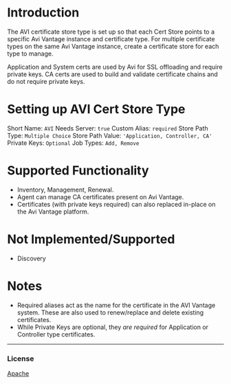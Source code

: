 ﻿
# Introduction 
The AVI certificate store type is set up so that each Cert Store points to a specific Avi Vantage instance and certificate type.
For multiple certificate types on the same Avi Vantage instance, create a certificate store for each type to manage.

Application and System certs are used by Avi for SSL offloading and require private keys. CA certs are used to
build and validate certificate chains and do not require private keys.

# Setting up AVI Cert Store Type
Short Name: `AVI`
Needs Server: `true`
Custom Alias: `required`
Store Path Type: `Multiple Choice`
Store Path Value: `'Application, Controller, CA'`
Private Keys: `Optional`
Job Types: `Add, Remove`

# Supported Functionality
- Inventory, Management, Renewal.
- Agent can manage CA certificates present on Avi Vantage.
- Certificates (with private keys required) can also replaced in-place on the Avi Vantage platform.

# Not Implemented/Supported
- Discovery


# Notes
- Required aliases act as the name for the certificate in the AVI Vantage system. These are also used to renew/replace and delete existing certificates.
- While Private Keys are optional, they _are required_ for Application or Controller type certificates.

 ***

### License
[Apache](https://apache.org/licenses/LICENSE-2.0)
